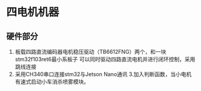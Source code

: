# 四电机机器

## 硬件部分
  

1. 板载四路直流编码器电机稳压驱动（TB6612FNG）两个，和一块stm32f103ret6最小系板子 可以同时驱动四路直流电机并进行闭环控制，采用跳线连接
2. 采用CH340串口连接stm32与Jetson Nano通讯
3.加入判断函数，当小电机有速式启动小车消杀喷雾模块。

